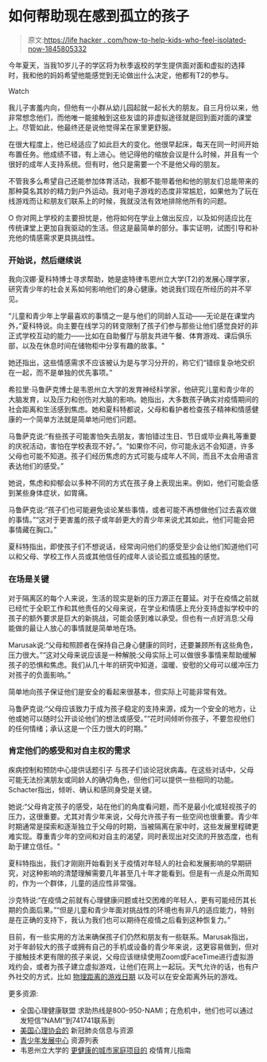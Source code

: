 # 如何帮助现在感到孤立的孩子

> 原文:[https://life hacker . com/how-to-help-kids-who-feel-isolated-now-1845805332](https://lifehacker.com/how-to-help-kids-who-feel-isolated-right-now-1845805332)

今年夏天，当我10岁儿子的学区将为秋季返校的学生提供面对面和虚拟的选择时，我和他的妈妈希望他能感觉到无论做出什么决定，他都有T2的参与。

Watch

我儿子害羞内向，但他有一小群从幼儿园起就一起长大的朋友。自三月份以来，他非常想念他们，而他唯一能接触到这些友谊的非虚拟途径就是回到面对面的课堂上。尽管如此，他最终还是说他觉得呆在家里更舒服。

在很大程度上，他已经适应了如此巨大的变化。他很早起床，每天在同一时间开始布置任务。他成绩不错，有上进心。他记得他的缩放会议是什么时候，并且有一个很好的成年人支持系统。但有时，他只是需要一个不是他父母的朋友。

不管我多么希望自己还能参加体育活动，我都不能带着他和他的朋友们总能带来的那种莫名其妙的精力到户外运动。我对电子游戏的态度非常尴尬，如果他为了玩在线游戏而让和朋友们联系上的时候，我就没法有效地排除他所有的问题。

O 你对网上学校的主要担忧是，他将如何在学业上做出反应，以及如何适应比在传统课堂上更加自我驱动的生活。但这是最简单的部分。事实证明，试图引导和补充他的情感需求更具挑战性。

### 开始说，然后继续说

我向汉娜·夏科特博士寻求帮助，她是底特律韦恩州立大学(T2)的发展心理学家，研究青少年的社会关系如何影响他们的身心健康。她说我们现在所经历的并不罕见。

“儿童和青少年上学最喜欢的事情之一是与他们的同龄人互动——无论是在课堂内外，”夏科特说。向主要在线学习的转变限制了孩子们参与那些让他们感觉良好的非正式学校互动的能力——比如在自助餐厅与朋友共进午餐、体育游戏、课后俱乐部，以及在休息时间在储物柜中分享有趣的故事。"

她还指出，这些情感需求不应该被认为是与学习分开的，称它们“错综复杂地交织在一起，而不是单独的优先事项。”

希拉里·马鲁萨克博士是韦恩州立大学的发育神经科学家，他研究儿童和青少年的大脑发育，以及压力和创伤对大脑的影响。她指出，大多数孩子确实对疫情期间的社会距离和生活感到焦虑。她和夏科特都说，父母和看护者检查孩子精神和情感健康的一个简单方法就是简单地问他们问题。

马鲁萨克说:“有些孩子可能害怕失去朋友，害怕错过生日、节日或毕业典礼等重要的庆祝活动，害怕在学校表现不好。”。“如果你不问，你可能永远不会知道，许多父母也可能不知道。孩子们经历焦虑的方式可能与成年人不同，而且不太会用语言表达他们的感受。”

她说，焦虑和抑郁会以多种不同的方式在孩子身上表现出来。例如，他们可能会感到某些身体症状，如胃痛。

马鲁萨克说:“孩子们也可能避免谈论某些事情，或者可能不再想做他们过去喜欢做的事情。”“这对于更害羞的孩子或年龄更大的青少年来说尤其如此，他们可能会把事情藏在胸口。”

夏科特指出，即使孩子们不想说话，经常询问他们的感受至少会让他们知道他们可以和父母、学校工作人员或其他信任的成年人谈论孤立或孤独的感觉。

### 在场是关键

对于隔离区的每个人来说，生活的现实是新的压力源正在蔓延。对于在疫情之前就已经忙于全职工作和其他责任的父母来说，在学业和情感上充分支持虚拟学校中的孩子的额外要求是巨大的新挑战，可能会感到难以承受。但也有一点好消息:父母能做的最让人放心的事情就是简单地在场。

Marusak说:“父母和照顾者在保持自己身心健康的同时，还要兼顾所有这些角色，压力很大。”“这对父母来说应该是一种解脱:父母实际上可以做很多事情来帮助缓解孩子的恐惧和焦虑。我们从几十年的研究中知道，温暖、安慰的父母可以缓冲压力对孩子的负面影响。”

简单地向孩子保证他们是安全的看起来很基本，但实际上可能非常有效。

马鲁萨克说:“父母应该致力于成为孩子稳定的支持来源，成为一个安全的地方，让他或她可以随时公开谈论他们的想法或感受。”“花时间倾听你孩子，不要忽视他们的任何情绪；承认这是一个压力很大的时期。”

### 肯定他们的感受和对自主权的需求

疾病控制和预防中心提供话题引子 与孩子们谈论冠状病毒。在这些对话中，父母可能无法扮演朋友或同龄人的确切角色，但他们可以提供一些相同的功能。Schacter指出，倾听、确认和感同身受是关键。

她说:“父母肯定孩子的感受，站在他们的角度看问题，而不是最小化或轻视孩子的压力，这很重要。尤其对青少年来说，父母允许孩子有一些空间也很重要。青少年时期通常是探索和逐渐独立于父母的时期，当被隔离在家中时，这些发展里程碑更难实现。尊重青少年的空间和对自主的渴望，同时表现出对交流的开放态度，也有助于建立信任。"

夏科特指出，我们才刚刚开始看到关于疫情对年轻人的社会和发展影响的早期研究，对这种影响的清楚理解需要几年甚至几十年才能看到。但是有一点是众所周知的，作为一个群体，儿童的适应性非常强。

沙克特说:“在疫情之前就有心理健康问题或社交困难的年轻人，更有可能经历其长期的负面后果。”“但是儿童和青少年面对挑战性的环境也有非凡的适应能力，特别是在正确的支持下，我认为我们也可以期待在疫情之后看到这种恢复力。”

目前，有一些实用的方法来确保孩子们仍然和朋友有一些联系。Marusak指出，对于年龄较大的孩子或拥有自己的手机或设备的青少年来说，这更容易做到，但对于接触技术更有限的孩子来说，父母应该继续使用Zoom或FaceTime进行虚拟游戏约会，或者为孩子建立虚拟游戏，让他们在网上一起玩。天气允许的话，也有户外社交的方式，比如 [物理距离的游戏日期](https://offspring.lifehacker.com/how-to-host-a-socially-distanced-playdate-1843968368) 以及可以在安全距离外玩的游戏。

更多资源:

*   全国心理健康联盟 求助热线是800-950-NAMI；在危机中，他们也可以通过发短信“NAMI”到741741联系到
*   [美国心理协会的](https://www.apa.org/topics/covid-19) 新冠肺炎信息与资源
*   [青少年发展中心](https://developingadolescent.org/science/covid-19) 资源列表
*   韦恩州立大学的 [更健康的城市家庭项目的](https://mpsi.wayne.edu/resources/families) 疫情育儿指南